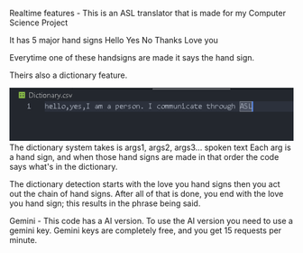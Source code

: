 Realtime features - 
This is an ASL translator that is made for my Computer Science Project

It has 5 major hand signs
    Hello
    Yes
    No
    Thanks
    Love you

Everytime one of these handsigns are made it says the hand sign.

Theirs also a dictionary feature.

![alt text](readmeimgs/image.png)
The dictionary system takes is args1, args2, args3... spoken text
Each arg is a hand sign, and when those hand signs are made in that order the code says what's in the dictionary.

The dictionary detection starts with the love you hand signs then you act out the chain of hand signs.
After all of that is done, you end with the love you hand sign; this results in the phrase being said.

Gemini - 
    This code has a AI version.
    To use the AI version you need to use a gemini key.
    Gemini keys are completely free, and you get 15 requests per minute.